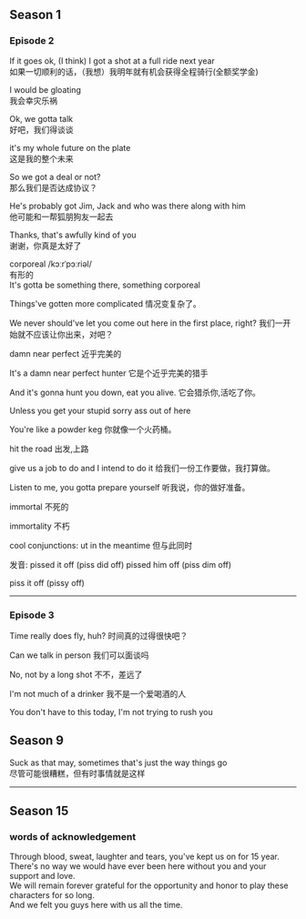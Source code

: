 ## Season 1

### Episode 2

If it goes ok, (I think) I got a shot at a full ride next year <br>
如果一切顺利的话，（我想）我明年就有机会获得全程骑行(全额奖学金) <br>

I would be gloating <br>
我会幸灾乐祸 <br>

Ok, we gotta talk <br>
好吧，我们得谈谈 <br>


it's my whole future on the plate <br>
这是我的整个未来 <br>

So we got a deal or not? <br>
那么我们是否达成协议？<br>

He's probably got Jim, Jack and who was there along with him <br>
他可能和一帮狐朋狗友一起去 <br>


Thanks, that's awfully kind of you  <br>
谢谢，你真是太好了 <br>

corporeal /kɔːrˈpɔːriəl/ <br>
有形的 <br>
It's gotta be something there, something corporeal <br>

Things've gotten more complicated  情况变复杂了。

We never should've let you come out here in the first place, right?
我们一开始就不应该让你出来，对吧？

damn near perfect 近乎完美的

It's a damn near perfect hunter 它是个近乎完美的猎手

And it's gonna hunt you down, eat you alive. 它会猎杀你,活吃了你。

Unless you get your stupid sorry ass out of here

You're like a powder keg 你就像一个火药桶。

hit the road  出发,上路

give us a job to do and I intend to do it 给我们一份工作要做，我打算做。


Listen to me, you gotta prepare yourself 听我说，你的做好准备。

immortal 不死的


immortality 不朽

cool conjunctions:
ut in the meantime  但与此同时

发音:
pissed it off  (piss did off)
pissed him off (piss dim off)

piss it off  (pissy off)

<hr>


### Episode 3

Time really does fly, huh? 时间真的过得很快吧？ <br>

Can we talk in person  我们可以面谈吗  <br>

No, not by a long shot 不不，差远了  <br>

I'm not much of a drinker 我不是一个爱喝酒的人 <br>

You don't have to this today, I'm not trying to rush you <br>

## Season 9

Suck as that may, sometimes that's just the way things go <br>
尽管可能很糟糕，但有时事情就是这样



<hr>

## Season 15

### words of acknowledgement

Through blood, sweat, laughter and tears, you've kept us on for 15 year. <br>
There's no way we would have ever been here without you and your support and love. <br>
We will remain forever grateful for the opportunity and honor to play these characters for so long. <br>
And we felt you guys here with us all the time.
